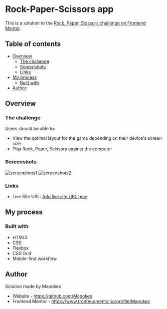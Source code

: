 # Rock-Paper-Scissors app

This is a solution to the [Rock, Paper, Scissors challenge on Frontend Mentor](https://www.frontendmentor.io/challenges/rock-paper-scissors-game-pTgwgvgH).

## Table of contents

- [Overview](#overview)
  - [The challenge](#the-challenge)
  - [Screenshots](#screenshots)
  - [Links](#links)
- [My process](#my-process)
  - [Built with](#built-with)
- [Author](#author)

## Overview

### The challenge

Users should be able to:

- View the optimal layout for the game depending on their device's screen size
- Play Rock, Paper, Scissors against the computer

### Screenshots

![screenshots1](https://i.postimg.cc/PxKwwwJC/1.png)
![screenshots2](https://i.postimg.cc/FzRJgHkD/2.png)

### Links

<!-- UPDATE NA STRONIE NETLIFY -->

- Live Site URL: [Add live site URL here](https://your-live-site-url.com)

## My process

### Built with

- HTML5
- CSS
- Flexbox
- CSS Grid
- Mobile-first workflow

## Author

Solution made by Mapokes

- Website - https://github.com/Mapokes
- Frontend Mentor - https://www.frontendmentor.io/profile/Mapokes
